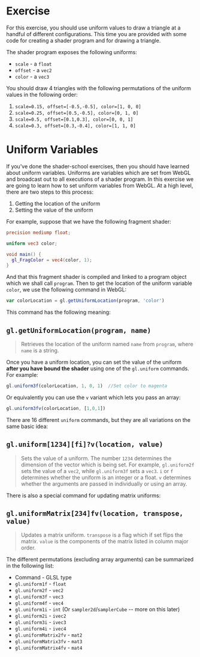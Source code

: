 # Exercise

For this exercise, you should use uniform values to draw a triangle at a handful of different configurations.  This time you are provided with some code for creating a shader program and for drawing a triangle.

The shader program exposes the following uniforms:

* `scale` - a `float`
* `offset` - a `vec2`
* `color` - a `vec3`

You should draw 4 triangles with the following permutations of the uniform values in the following order:

1. `scale=0.15, offset=[-0.5,-0.5], color=[1, 0, 0]`
2. `scale=0.25, offset=[0.5,-0.5], color=[0, 1, 0]`
3. `scale=0.5, offset=[0.1,0.3], color=[0, 0, 1]`
4. `scale=0.3, offset=[0.3,-0.4], color=[1, 1, 0]`

# Uniform Variables

If you've done the shader-school exercises, then you should have learned about uniform variables.  Uniforms are variables which are set from WebGL and broadcast out to all executions of a shader program.  In this exercise we are going to learn how to set uniform variables from WebGL. At a high level, there are two steps to this process:

1. Getting the location of the uniform
2. Setting the value of the uniform

For example, suppose that we have the following fragment shader:

```glsl
precision mediump float;

uniform vec3 color;

void main() {
  gl_FragColor = vec4(color, 1);
}
```

And that this fragment shader is compiled and linked to a program object which we shall call `program`.  Then to get the location of the uniform variable `color`, we use the following command in WebGL:

```javascript
var colorLocation = gl.getUniformLocation(program, 'color')
```

This command has the following meaning:

## `gl.getUniformLocation(program, name)`
> Retrieves the location of the uniform named `name` from `program`, where `name` is a string.

Once you have a uniform location, you can set the value of the uniform **after you have bound the shader** using one of the `gl.uniform` commands.  For example:

```javascript
gl.uniform3f(colorLocation, 1, 0, 1)  //Set color to magenta
```

Or equivalently you can use the `v` variant which lets you pass an array:

```javascript
gl.uniform3fv(colorLocation, [1,0,1])
```

There are 16 different `uniform` commands, but they are all variations on the same basic idea:

## `gl.uniform[1234][fi]?v(location, value)`
> Sets the value of a uniform.  The number `1234` determines the dimension of the vector which is being set.  For example, `gl.uniform2f` sets the value of a `vec2`, while `gl.uniform3f` sets a `vec3`.  `i` or `f` determines whether the uniform is an integer or a float.  `v` determines whether the arguments are passed in individually or using an array.

There is also a special command for updating matrix uniforms:

## `gl.uniformMatrix[234]fv(location, transpose, value)`
> Updates a matrix uniform.  `transpose` is a flag which if set flips the matrix.  `value` is the components of the matrix listed in column major order.

The different permutations (excluding array arguments) can be summarized in the following list:

* Command - GLSL type
* `gl.uniform1f` - `float`
* `gl.uniform2f` - `vec2`
* `gl.uniform3f` - `vec3`
* `gl.uniform4f` - `vec4`
* `gl.uniform1i` - `int`  (Or `sampler2d`/`samplerCube` -- more on this later)
* `gl.uniform2i` - `ivec2`
* `gl.uniform3i` - `ivec3`
* `gl.uniform4i` - `ivec4`
* `gl.uniformMatrix2fv` - `mat2`
* `gl.uniformMatrix3fv` - `mat3`
* `gl.uniformMatrix4fv` - `mat4`
